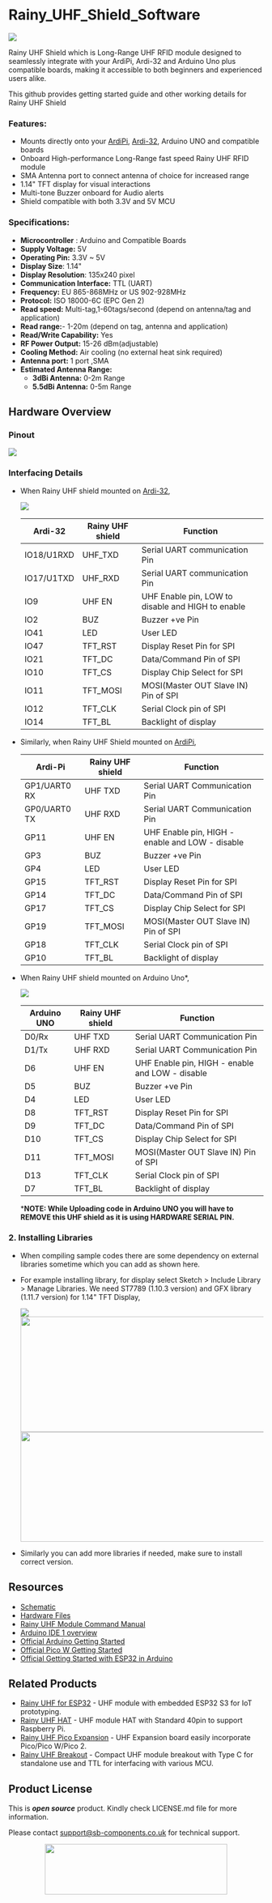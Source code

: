 # Rainy_UHF_Shield_Software

<img src="https://github.com/sbcshop/Rainy_UHF_Shield_Software/blob/main/images/Feature_Banner_Rainy_UHFShield.jpg">

Rainy UHF Shield which is Long-Range UHF RFID module designed to seamlessly integrate with your ArdiPi, Ardi-32 and Arduino Uno plus compatible boards, making it accessible to both beginners and experienced users alike.

This github provides getting started guide and other working details for Rainy UHF Shield 

### Features:
- Mounts directly onto your [ArdiPi](https://shop.sb-components.co.uk/products/ardipi-uno-r3-alternative-board-based-on-pico-w), [Ardi-32](https://shop.sb-components.co.uk/products/ardi32-uno-r3-alternative-board-based-on-esp32-s3-wroom), Arduino UNO and compatible boards
- Onboard High-performance Long-Range fast speed Rainy UHF RFID module
- SMA Antenna port to connect antenna of choice for increased range
- 1.14" TFT display for visual interactions
- Multi-tone Buzzer onboard for Audio alerts
- Shield compatible with both 3.3V and 5V MCU

### Specifications:
- **Microcontroller**  : Arduino and Compatible Boards
- **Supply Voltage:** 5V
- **Operating Pin:** 3.3V ~ 5V
- **Display Size**: 1.14"
- **Display Resolution**: 135x240 pixel
- **Communication Interface:** TTL (UART)
- **Frequency:** EU 865-868MHz or US 902-928MHz
- **Protocol:** ISO 18000-6C (EPC Gen 2)
- **Read speed:** Multi-tag,1-60tags/second (depend on antenna/tag and application)
- **Read range:**- 1-20m (depend on tag, antenna and application)
- **Read/Write Capability:** Yes
- **RF Power Output:** 15-26 dBm(adjustable)
- **Cooling Method:** Air cooling (no external heat sink required)
- **Antenna port:** 1 port ,SMA
- **Estimated Antenna Range:** 
     - **3dBi Antenna:** 0-2m Range
     - **5.5dBi Antenna:** 0-5m Range
       
## Hardware Overview
### Pinout
<img src="https://github.com/sbcshop/Rainy_UHF_Shield_Software/blob/main/images/Rainy_UHFShield_Pinout.jpg">

### Interfacing Details

- When Rainy UHF shield mounted on [Ardi-32](https://shop.sb-components.co.uk/products/ardi32-uno-r3-alternative-board-based-on-esp32-s3-wroom),

  <img src="https://github.com/sbcshop/Rainy_UHF_Shield_Software/blob/main/images/Rainy_UHF_Shield_withArdi-32.jpg">

  |Ardi-32 | Rainy UHF shield | Function |
  |---|---|---|
  | IO18/U1RXD | UHF_TXD | Serial UART communication Pin |
  | IO17/U1TXD | UHF_RXD | Serial UART communication Pin |
  | IO9 | UHF EN | UHF Enable pin, LOW to disable and HIGH to enable |  
  | IO2 | BUZ | Buzzer +ve Pin |
  | IO41 | LED | User LED |
  | IO47 | TFT_RST | Display Reset Pin for SPI |
  | IO21 | TFT_DC | Data/Command Pin of SPI |
  | IO10 | TFT_CS | Display Chip Select for SPI |
  | IO11 | TFT_MOSI | MOSI(Master OUT Slave IN) Pin of SPI  |
  | IO12 | TFT_CLK | Serial Clock pin of SPI |
  | IO14 | TFT_BL | Backlight of display |

- Similarly, when Rainy UHF Shield mounted on [ArdiPi](https://shop.sb-components.co.uk/products/ardipi-uno-r3-alternative-board-based-on-pico-w),

  |Ardi-Pi | Rainy UHF shield | Function |
  |---|---|---|
  | GP1/UART0 RX | UHF TXD | Serial UART Communication Pin |
  | GP0/UART0 TX | UHF RXD | Serial UART Communication Pin |
  | GP11 | UHF EN | UHF Enable pin, HIGH - enable and LOW - disable |  
  | GP3 | BUZ | Buzzer +ve Pin |
  | GP4 | LED | User LED |
  | GP15 | TFT_RST | Display Reset Pin for SPI |
  | GP14 | TFT_DC | Data/Command Pin of SPI |
  | GP17 | TFT_CS | Display Chip Select for SPI |
  | GP19 | TFT_MOSI | MOSI(Master OUT Slave IN) Pin of SPI  |
  | GP18 | TFT_CLK | Serial Clock pin of SPI |
  | GP10 | TFT_BL | Backlight of display |
  
- When Rainy UHF shield mounted on Arduino Uno*, 
  
  <img src="https://github.com/sbcshop/Rainy_UHF_Shield_Software/blob/main/images/RainyUHFShield_withUNO.jpg">

  |Arduino UNO | Rainy UHF shield | Function |
  |---|---|---|
  | D0/Rx | UHF TXD | Serial UART Communication Pin |
  | D1/Tx | UHF RXD | Serial UART Communication Pin |
  | D6 | UHF EN | UHF Enable pin, HIGH - enable and LOW - disable |  
  | D5 | BUZ | Buzzer +ve Pin |
  | D4 | LED | User LED |
  | D8 | TFT_RST | Display Reset Pin for SPI |
  | D9 | TFT_DC | Data/Command Pin of SPI |
  | D10 | TFT_CS | Display Chip Select for SPI |
  | D11 | TFT_MOSI | MOSI(Master OUT Slave IN) Pin of SPI  |
  | D13 | TFT_CLK | Serial Clock pin of SPI |
  | D7 | TFT_BL | Backlight of display |

  ***NOTE: While Uploading code in Arduino UNO you will have to REMOVE this UHF shield as it is using HARDWARE SERIAL PIN.**
  
### 2. Installing Libraries
   - When compiling sample codes there are some dependency on external libraries sometime which you can add as shown here.
   - For example installing library, for display select Sketch > Include Library > Manage Libraries. We need ST7789 (1.10.3 version) and GFX library (1.11.7 version) for 1.14" TFT Display,

     <img src= "https://github.com/sbcshop/EnkFi_7.5_Software/blob/main/images/Lib_install.png" />

     <img src= "https://github.com/sbcshop/Rainy_UHF_ESP32_Software/blob/main/images/st7789_lib.png" width="589" height="228" />
     <img src= "https://github.com/sbcshop/Rainy_UHF_ESP32_Software/blob/main/images/GFX_lib.png" width="588" height="217" />

   - Similarly you can add more libraries if needed, make sure to install correct version. 

## Resources
  * [Schematic](https://github.com/sbcshop/Rainy_UHF_ESP32_Hardware/blob/main/Design%20Data/Rainy%20UHF%20FOR%20ESP32%20Sch.PDF)
  * [Hardware Files](https://github.com/sbcshop/Rainy_UHF_ESP32_Hardware)
  * [Rainy UHF Module Command Manual](https://github.com/sbcshop/Rainy_UHF_Breakout_Software/blob/main/Document/Rainy%20UHF%20Module%20Command%20Manual.pdf)
  * [Arduino IDE 1 overview](https://docs.arduino.cc/software/ide-v1/tutorials/Environment)
  * [Official Arduino Getting Started](https://docs.arduino.cc/learn/starting-guide/getting-started-arduino)
  * [Official Pico W Getting Started](https://projects.raspberrypi.org/en/projects/get-started-pico-w)
  * [Official Getting Started with ESP32 in Arduino](https://docs.espressif.com/projects/arduino-esp32/en/latest/)

    
## Related Products
   * [Rainy UHF for ESP32](https://shop.sb-components.co.uk/products/rainyfi-uhf-for-esp32-complete-board-kit) - UHF module with embedded ESP32 S3 for IoT prototyping.
   * [Rainy UHF HAT](https://shop.sb-components.co.uk/products/rainy-uhf-pi-hat-complete-kit) - UHF module HAT with Standard 40pin to support Raspberry Pi.
   * [Rainy UHF Pico Expansion](https://shop.sb-components.co.uk/products/rainypi-uhf-based-on-pico-complete-kit) -  UHF Expansion board easily incorporate Pico/Pico W/Pico 2.
   * [Rainy UHF Breakout](https://shop.sb-components.co.uk/products/rainy-uhf-breakout-complete-kit) - Compact UHF module breakout with Type C for standalone use and TTL for interfacing with various MCU.

## Product License

This is ***open source*** product. Kindly check LICENSE.md file for more information.

Please contact support@sb-components.co.uk for technical support.
<p align="center">
  <img width="360" height="100" src="https://cdn.shopify.com/s/files/1/1217/2104/files/Logo_sb_component_3.png?v=1666086771&width=300">
</p>  
